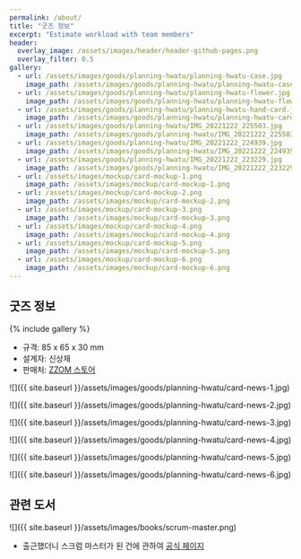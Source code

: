 ```yaml
---
permalink: /about/
title: "굿즈 정보"
excerpt: "Estimate workload with team members"
header:
  overlay_image: /assets/images/header/header-github-pages.png
  overlay_filter: 0.5
gallery:
  - url: /assets/images/goods/planning-hwatu/planning-hwatu-case.jpg
    image_path: /assets/images/goods/planning-hwatu/planning-hwatu-case.jpg
  - url: /assets/images/goods/planning-hwatu/planning-hwatu-flower.jpg
    image_path: /assets/images/goods/planning-hwatu/planning-hwatu-flower.jpg
  - url: /assets/images/goods/planning-hwatu/planning-hwatu-hand-card.jpg
    image_path: /assets/images/goods/planning-hwatu/planning-hwatu-card.jpg
  - url: /assets/images/goods/planning-hwatu/IMG_20221222_225503.jpg
    image_path: /assets/images/goods/planning-hwatu/IMG_20221222_225503.jpg
  - url: /assets/images/goods/planning-hwatu/IMG_20221222_224939.jpg
    image_path: /assets/images/goods/planning-hwatu/IMG_20221222_224939.jpg
  - url: /assets/images/goods/planning-hwatu/IMG_20221222_223229.jpg
    image_path: /assets/images/goods/planning-hwatu/IMG_20221222_223229.jpg
  - url: /assets/images/mockup/card-mockup-1.png
    image_path: /assets/images/mockup/card-mockup-1.png
  - url: /assets/images/mockup/card-mockup-2.png
    image_path: /assets/images/mockup/card-mockup-2.png
  - url: /assets/images/mockup/card-mockup-3.png
    image_path: /assets/images/mockup/card-mockup-3.png
  - url: /assets/images/mockup/card-mockup-4.png
    image_path: /assets/images/mockup/card-mockup-4.png
  - url: /assets/images/mockup/card-mockup-5.png
    image_path: /assets/images/mockup/card-mockup-5.png
  - url: /assets/images/mockup/card-mockup-6.png
    image_path: /assets/images/mockup/card-mockup-6.png
---
```


## 굿즈 정보

{% include gallery %}

* 규격: 85 x 65 x 30 mm
* 설계자: 신상재
* 판매처: <a href="https://bit.ly/3Ge4dui" target="_blank">ZZOM 스토어</a>

![]({{ site.baseurl }}/assets/images/goods/planning-hwatu/card-news-1.jpg)

![]({{ site.baseurl }}/assets/images/goods/planning-hwatu/card-news-2.jpg)

![]({{ site.baseurl }}/assets/images/goods/planning-hwatu/card-news-3.jpg)

![]({{ site.baseurl }}/assets/images/goods/planning-hwatu/card-news-4.jpg)

![]({{ site.baseurl }}/assets/images/goods/planning-hwatu/card-news-5.jpg)

![]({{ site.baseurl }}/assets/images/goods/planning-hwatu/card-news-6.jpg)

## 관련 도서

![]({{ site.baseurl }}/assets/images/books/scrum-master.png)

* 출근했더니 스크럼 마스터가 된 건에 관하여 <a href="http://zzom.io/scrum-master" target="_blank" class="btn btn--info">공식 페이지</a>

[Amazon]: https://www.amazon.co.jp/dp/B086GBXRN6/ref=cm_sw_em_r_mt_dp_G837S51HWFJP8FMA9DAC
[교보문고]: https://product.kyobobook.co.kr/detail/S000200083569
[알라딘]: https://www.aladin.co.kr/shop/wproduct.aspx?ItemId=304705923
[Yes24]: http://www.yes24.com/Product/Goods/115143425
[ZZOM 스토어]: https://smartstore.naver.com/zzom/products/7616969339
